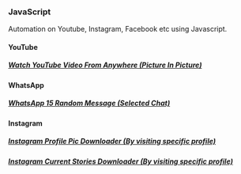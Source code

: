 <h3>JavaScript</h3>
Automation on Youtube, Instagram, Facebook etc using Javascript.
<h4>YouTube</h4>
<h5><a href="https://github.com/priyanshukdc/CodeBase/blob/d07730cdfa15b3411ee1887ed96eaddeb61118b5/Automation/JavaScript/YouTube/YoutubeVideoAnywhereWithPictureInPicture/YoutubeVideoAnywhereWithPictureInPicture.js">Watch YouTube Video From Anywhere (Picture In Picture)</a></h5>

<h4>WhatsApp</h4>
<h5><a href="https://github.com/priyanshukdc/CodeBase/blob/6ec06803a0dbdf09fdc51c920f51a3aaf5e7b821/Automation/JavaScript/WhatsApp/BotMessagesToSelectedWhatsAppContact/botMsgWhatsappBySelectingSpecificChat.js">WhatsApp 15 Random Message (Selected Chat)</a></h5>

<h4>Instagram</h4>
<h5><a href="https://github.com/priyanshukdc/CodeBase/blob/00733211a46529f2a31833f3a2ce0615473d701e/Automation/JavaScript/Instagram/InstagramDpDownloadByVisitingSpecificProfile/instagramDpDownloadByVisitingSpecificProfile.js">Instagram Profile Pic Downloader (By visiting specific profile)</a></h5>

<h5><a href="https://github.com/priyanshukdc/CodeBase/blob/dc89026d93f9a9c149947e134f37e0d257af26f2/Automation/JavaScript/Instagram/InstagramCurrentStoriesDownloadByVisitingSpecificProfile/InstagramCurrentStoriesDownloadByVisitingSpecificProfile.js">Instagram Current Stories Downloader (By visiting specific profile)</a></h5>

